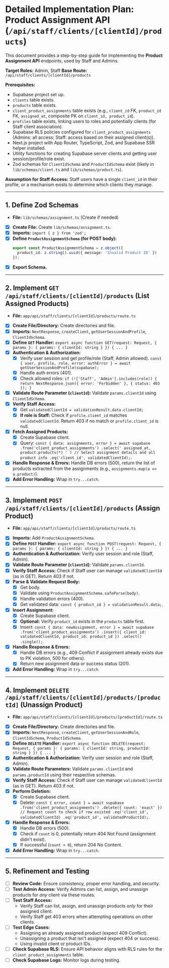 # Detailed Implementation Plan: Product Assignment API (`/api/staff/clients/[clientId]/products`)

This document provides a step-by-step guide for implementing the **Product Assignment API** endpoints, used by Staff and Admins.

**Target Roles:** Admin, Staff
**Base Route:** `/api/staff/clients/[clientId]/products`

**Prerequisites:**

*   Supabase project set up.
*   `clients` table exists.
*   `products` table exists.
*   `client_product_assignments` table exists (e.g., `client_id` FK, `product_id` FK, `assigned_at`, composite PK on `client_id, product_id`).
*   `profiles` table exists, linking users to roles and potentially clients (for Staff client association).
*   Supabase RLS policies configured for `client_product_assignments` (Admins: all access; Staff: access based on their assigned client(s)).
*   Next.js project with App Router, TypeScript, Zod, and Supabase SSR helper installed.
*   Utility functions for creating Supabase server clients and getting user session/profile/role exist.
*   Zod schemas for `ClientIdSchema` and `ProductIdSchema` exist (likely in `lib/schemas/client.ts` and `lib/schemas/product.ts`).

**Assumption for Staff Access:** Staff users have a single `client_id` in their profile, or a mechanism exists to determine which clients they manage.

---

## 1. Define Zod Schemas

*   **File:** `lib/schemas/assignment.ts` (Create if needed)

*   [x] **Create File:** Create `lib/schemas/assignment.ts`.
*   [x] **Imports:** `import { z } from 'zod';`
*   [x] **Define `ProductAssignmentSchema` (for POST body):**
    ```typescript
    export const ProductAssignmentSchema = z.object({
      product_id: z.string().uuid({ message: 'Invalid Product ID' })
    });
    ```
*   [x] **Export Schema.**

---

## 2. Implement `GET /api/staff/clients/[clientId]/products` (List Assigned Products)

*   **File:** `app/api/staff/clients/[clientId]/products/route.ts`

*   [x] **Create File/Directory:** Create directories and file.
*   [x] **Imports:** `NextResponse`, `createClient`, `getUserSessionAndProfile`, `ClientIdSchema`.
*   [x] **Define `GET` Handler:** `export async function GET(request: Request, { params }: { params: { clientId: string } }) { ... }`
*   [x] **Authentication & Authorization:**
    *   [x] Verify user session and get profile/role (Staff, Admin allowed). `const { user, profile, role, error: authError } = await getUserSessionAndProfile(supabase);`
    *   [x] Handle auth errors (401).
    *   [x] Check allowed roles: `if (!['Staff', 'Admin'].includes(role)) { return NextResponse.json({ error: 'Forbidden' }, { status: 403 }); }`
*   [x] **Validate Route Parameter (`clientId`):** Validate `params.clientId` using `ClientIdSchema`.
*   [x] **Verify Staff Access:**
    *   [x] Get `validatedClientId = validationResult.data.clientId;`
    *   [x] **If role is Staff:** Check if `profile.client_id` matches `validatedClientId`. Return 403 if no match or `profile.client_id` is null.
*   [x] **Fetch Assigned Products:**
    *   [x] Create Supabase client.
    *   [x] Query: `const { data: assignments, error } = await supabase .from('client_product_assignments') .select(' assigned_at, product:products(*) ' ) // Select assignment details and all product info .eq('client_id', validatedClientId);`.
*   [x] **Handle Response & Errors:** Handle DB errors (500), return the list of products extracted from the assignments (e.g., `assignments.map(a => a.product)`).
*   [x] **Add Error Handling:** Wrap in `try...catch`.

---

## 3. Implement `POST /api/staff/clients/[clientId]/products` (Assign Product)

*   **File:** `app/api/staff/clients/[clientId]/products/route.ts`

*   [x] **Imports:** Add `ProductAssignmentSchema`.
*   [x] **Define `POST` Handler:** `export async function POST(request: Request, { params }: { params: { clientId: string } }) { ... }`
*   [x] **Authentication & Authorization:** Verify user session and role (Staff, Admin).
*   [x] **Validate Route Parameter (`clientId`):** Validate `params.clientId`.
*   [x] **Verify Staff Access:** Check if Staff user can manage `validatedClientId` (as in GET). Return 403 if not.
*   [x] **Parse & Validate Request Body:**
    *   [x] Get body.
    *   [x] Validate using `ProductAssignmentSchema.safeParse(body)`.
    *   [x] Handle validation errors (400).
    *   [x] Get validated data: `const { product_id } = validationResult.data;`.
*   [x] **Insert Assignment:**
    *   [x] Create Supabase client.
    *   [x] **Optional:** Verify `product_id` exists in the `products` table first.
    *   [x] Insert: `const { data: newAssignment, error } = await supabase .from('client_product_assignments') .insert({ client_id: validatedClientId, product_id: product_id }) .select() .single();`.
*   [x] **Handle Response & Errors:**
    *   [x] Handle DB errors (e.g., 409 Conflict if assignment already exists due to PK violation, 500 for others).
    *   [x] Return new assignment data or success status (201).
*   [x] **Add Error Handling:** Wrap in `try...catch`.

---

## 4. Implement `DELETE /api/staff/clients/[clientId]/products/[productId]` (Unassign Product)

*   **File:** `app/api/staff/clients/[clientId]/products/[productId]/route.ts`

*   [x] **Create File/Directory:** Create directories and file.
*   [x] **Imports:** `NextResponse`, `createClient`, `getUserSessionAndRole`, `ClientIdSchema`, `ProductIdSchema`.
*   [x] **Define `DELETE` Handler:** `export async function DELETE(request: Request, { params }: { params: { clientId: string, productId: string } }) { ... }`
*   [x] **Authentication & Authorization:** Verify user session and role (Staff, Admin).
*   [x] **Validate Route Parameters:** Validate `params.clientId` and `params.productId` using their respective schemas.
*   [x] **Verify Staff Access:** Check if Staff user can manage `validatedClientId` (as in GET). Return 403 if not.
*   [x] **Perform Deletion:**
    *   [x] Create Supabase client.
    *   [x] Delete: `const { error, count } = await supabase .from('client_product_assignments') .delete({ count: 'exact' }) // Request count to check if row existed .eq('client_id', validatedClientId) .eq('product_id', validatedProductId);`.
*   [x] **Handle Response & Errors:**
    *   [x] Handle DB errors (500).
    *   [x] Check if `count` is 0, potentially return 404 Not Found (assignment didn't exist).
    *   [x] If successful (`count > 0`), return 204 No Content.
*   [x] **Add Error Handling:** Wrap in `try...catch`.

---

## 5. Refinement and Testing

*   [ ] **Review Code:** Ensure consistency, proper error handling, and security.
*   [ ] **Test Admin Access:** Verify Admins can list, assign, and unassign products for *any* client via these routes.
*   [ ] **Test Staff Access:**
    *   Verify Staff can list, assign, and unassign products *only* for their assigned client.
    *   Verify Staff get 403 errors when attempting operations on other clients.
*   [ ] **Test Edge Cases:**
    *   Assigning an already assigned product (expect 409 Conflict).
    *   Unassigning a product that isn't assigned (expect 404 or success).
    *   Using invalid client or product IDs.
*   [ ] **Check Supabase RLS:** Ensure API behavior aligns with RLS rules for the `client_product_assignments` table.
*   [ ] **Check Supabase Logs:** Monitor logs during testing. 